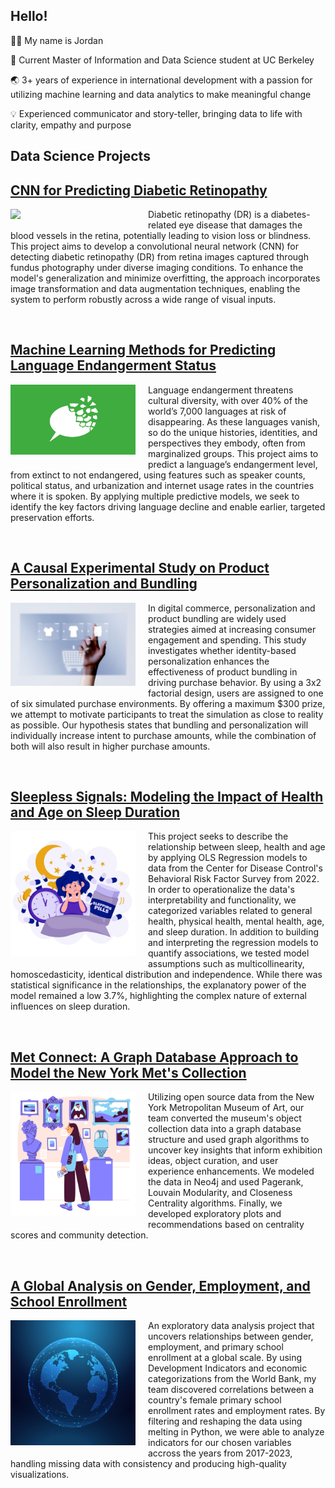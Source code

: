 ## Hello!

👋🏻 My name is Jordan

📝 Current Master of Information and Data Science student at UC Berkeley

🌏 3+ years of experience in international development with a passion for utilizing machine learning and data analytics to make meaningful change

💡 Experienced communicator and story-teller, bringing data to life with clarity, empathy and purpose


## Data Science Projects

## [CNN for Predicting Diabetic Retinopathy](https://github.com/jandersen12/CNN-Predicting-Diabetic-Retinopathy)

<a href="https://github.com/jandersen12/CNN-Predicting-Diabetic-Retinopathy">
  <img src="https://github.com/jandersen12/CNN-Predicting-Diabetic-Retinopathy/blob/main/images/retinopathy-image.jpeg" width="200" align="left" style="margin-right: 20px; margin-bottom: 10px;" />
</a>

Diabetic retinopathy (DR) is a diabetes-related eye disease that damages the blood vessels in the retina, potentially leading to vision loss or blindness. This project aims to develop a convolutional neural network (CNN) for detecting diabetic retinopathy (DR) from retina images captured through fundus photography under diverse imaging conditions. To enhance the model's generalization and minimize overfitting, the approach incorporates image transformation and data augmentation techniques, enabling the system to perform robustly across a wide range of visual inputs.

<br clear="all"/>

## [Machine Learning Methods for Predicting Language Endangerment Status](https://github.com/jandersen12/Machine-Learning-Endangered-Languages)

<a href="https://github.com/jandersen12/Machine-Learning-Endangered-Languages.git">
  <img src="https://github.com/jandersen12/Machine-Learning-Endangered-Languages/blob/main/images/speech_bubble.png" width="200" align="left" style="margin-right: 20px; margin-bottom: 10px;" />
</a>

Language endangerment threatens cultural diversity, with over 40% of the world’s 7,000 languages at risk of disappearing. As these languages vanish, so do the unique histories, identities, and perspectives they embody, often from marginalized groups. This project aims to predict a language’s endangerment level, from extinct to not endangered, using features such as speaker counts, political status, and urbanization and internet usage rates in the countries where it is spoken. By applying multiple predictive models, we seek to identify the key factors driving language decline and enable earlier, targeted preservation efforts.

<br clear="all"/>

## [A Causal Experimental Study on Product Personalization and Bundling](https://github.com/jandersen12/Causal-Experiment-Product-Marketing.git)

<a href="https://github.com/jandersen12/Causal-Experiment-Product-Marketing.git">
  <img src="https://github.com/jandersen12/Causal-Experiment-Product-Marketing/blob/main/Final-Report-Images/cover-photo.jpg" width="200" align="left" style="margin-right: 20px; margin-bottom: 10px;" />
</a>

In digital commerce, personalization and product bundling are widely used strategies aimed at increasing consumer engagement and spending. This study investigates whether identity-based personalization enhances the effectiveness of product bundling in driving purchase behavior. By using a 3x2 factorial design, users are assigned to one of six simulated purchase environments. By offering a maximum $300 prize, we attempt to motivate participants to treat the simulation as close to reality as possible. Our hypothesis states that bundling and personalization will individually increase intent to purchase amounts, while the combination of both will also result in higher purchase amounts. 

<br clear="all"/>

## [Sleepless Signals: Modeling the Impact of Health and Age on Sleep Duration](https://github.com/jandersen12/Health-Sleep-Regression)

<a href="https://github.com/jandersen12/Health-Sleep-Regression">
  <img src="https://github.com/jandersen12/Health-Sleep-Regression/blob/main/images/sleep-cover-image.jpg?raw=true" width="200" align="left" style="margin-right: 20px; margin-bottom: 10px;" />
</a>

This project seeks to describe the relationship between sleep, health and age by applying OLS Regression models to data from the Center for Disease Control's Behavioral Risk Factor Survey from 2022. In order to operationalize the data's interpretability and functionality, we categorized variables related to general health, physical health, mental health, age, and sleep duration. In addition to building and interpreting the regression models to quantify associations, we tested model assumptions such as multicollinearity, homoscedasticity, identical distribution and independence. While there was statistical significance in the relationships, the explanatory power of the model remained a low 3.7%, highlighting the complex nature of external influences on sleep duration. 

<br clear="all"/>

## [Met Connect: A Graph Database Approach to Model the New York Met's Collection](https://github.com/jandersen12/Met-Objects-Graph-Model)

<a href="https://github.com/jandersen12/Met-Objects-Graph-Model">
  <img src="https://github.com/jandersen12/Met-Objects-Graph-Model/blob/main/images/museum-image.jpg" width="200" align="left" style="margin-right: 20px; margin-bottom: 10px;" />
</a>

Utilizing open source data from the New York Metropolitan Museum of Art, our team converted the museum's object collection data into a graph database structure and used graph algorithms to uncover key insights that inform exhibition ideas, object curation, and user experience enhancements. We modeled the data in Neo4j and used Pagerank, Louvain Modularity, and Closeness Centrality algorithms. Finally, we developed exploratory plots and recommendations based on centrality scores and community detection.

<br clear="all"/>

## [A Global Analysis on Gender, Employment, and School Enrollment](https://github.com/jandersen12/World-Bank-Indicators-Analysis)

<a href="https://github.com/jandersen12/World-Bank-Indicators-Analysis">
  <img src="https://github.com/jandersen12/World-Bank-Indicators-Analysis/blob/main/images/globe-image.jpg" width="200" align="left" style="margin-right: 20px; margin-bottom: 10px;" />
</a>

An exploratory data analysis project that uncovers relationships between gender, employment, and primary school enrollment at a global scale. By using Development Indicators and economic categorizations from the World Bank, my team discovered correlations between a country's female primary school enrollment rates and employment rates. By filtering and reshaping the data using melting in Python, we were able to analyze indicators for our chosen variables accross the years from 2017-2023, handling missing data with consistency and producing high-quality visualizations. 

<br clear="all"/>

<!-- Archive of Projects
## [Partisan Perspectives: Testing Differences in Political Attitudes with R](https://github.com/jandersen12/Political-Party-Attitudes-Education)

<a href="https://github.com/jandersen12/Political-Party-Attitudes-Education">
  <img src="https://github.com/jandersen12/Political-Party-Attitudes-Education/blob/main/images/political-parties-image.jpg" width="200" align="left" style="margin-right: 20px; margin-bottom: 10px;" />
</a>

This project aims to evaluate partisan differences in attitudes toward college professors and the importance of what is taught in public schools. It combines statistical testing with effect size estimation to ensure both scientific rigor and real-world interpretability. After cleaning and selecting relevant variables from the American National Election Survey (ANES) and ensuring test assumptions were met, we conducted Welch's t-test to evaluate feelings of warmth towards college professors, and a Wilcoxon rank-sum test to evaluate ratings of the importance of what is being taught in school. We implemented Cohen's D and Cliff's delta, respectively, to analyze the effect sizes of each hypothesis test. 

<!--
**jandersen12/jandersen12** is a ✨ _special_ ✨ repository because its `README.md` (this file) appears on your GitHub profile.

Here are some ideas to get you started:

- 🔭 I’m currently working on ...
- 🌱 I’m currently learning ...
- 👯 I’m looking to collaborate on ...
- 🤔 I’m looking for help with ...
- 💬 Ask me about ...
- 📫 How to reach me: ...
- 😄 Pronouns: ...
- ⚡ Fun fact: ...
-->
